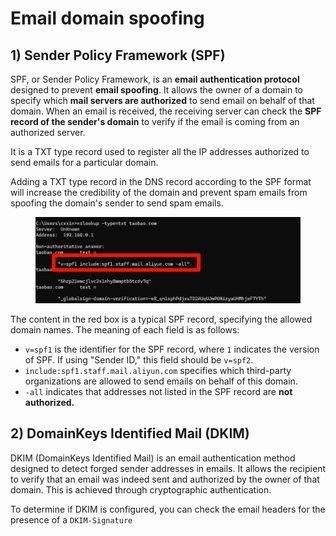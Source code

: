 # Email domain spoofing

## 1) Sender Policy Framework (SPF)

SPF, or Sender Policy Framework, is an **email authentication protocol** designed to prevent **email spoofing**. It allows the owner of a domain to specify which **mail servers are authorized** to send email on behalf of that domain. When an email is received, the receiving server can check the **SPF record of the sender's domain** to verify if the email is coming from an authorized server.

It is a TXT type record used to register all the IP addresses authorized to send emails for a particular domain.

Adding a TXT type record in the DNS record according to the SPF format will increase the credibility of the domain and prevent spam emails from spoofing the domain's sender to send spam emails.

<figure><img src="../.gitbook/assets/image (20).png" alt=""><figcaption></figcaption></figure>

The content in the red box is a typical SPF record, specifying the allowed domain names. The meaning of each field is as follows:

* `v=spf1` is the identifier for the SPF record, where `1` indicates the version of SPF. If using "Sender ID," this field should be `v=spf2`.
* `include:spf1.staff.mail.aliyun.com` specifies which third-party organizations are allowed to send emails on behalf of this domain.
* `-all` indicates that addresses not listed in the SPF record are **not authorized.**

## 2) DomainKeys Identified Mail (DKIM)

DKIM (DomainKeys Identified Mail) is an email authentication method designed to detect forged sender addresses in emails. It allows the recipient to verify that an email was indeed sent and authorized by the owner of that domain. This is achieved through cryptographic authentication.

To determine if DKIM is configured, you can check the email headers for the presence of a `DKIM-Signature`

